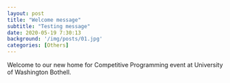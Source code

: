 ```yaml
---
layout: post
title: "Welcome message"
subtitle: "Testing message"
date: 2020-05-19 7:30:13
background: '/img/posts/01.jpg'
categories: [Others]
---
```


Welcome to our new home for Competitive Programming event at University of Washington Bothell.
